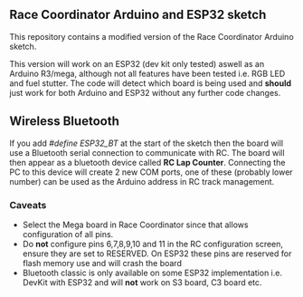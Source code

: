 ## Race Coordinator Arduino and ESP32 sketch
This repository contains a modified version of the Race Coordinator Arduino sketch.

This version will work on an ESP32 (dev kit only tested) aswell as an Arduino R3/mega, although not all features have been tested i.e. RGB LED and fuel stutter. The code will detect which board is being used and **should** just work for both Arduino and ESP32 without any further code changes.

## Wireless Bluetooth
If you add *#define ESP32_BT* at the start of the sketch then the board will use a Bluetooth serial connection to communicate with RC. The board will then appear as a bluetooth device called **RC Lap Counter**. Connecting the PC to this device will create 2 new COM ports, one of these (probably lower number) can be used as the Arduino address in RC track management.

### Caveats
- Select the Mega board in Race Coordinator since that allows configuration of all pins.
- Do **not** configure pins 6,7,8,9,10 and 11 in the RC configuration screen, ensure they are set to RESERVED. On ESP32 these pins are reserved for flash memory use and will crash the board
- Bluetooth classic is only available on some ESP32 implementation i.e. DevKit with ESP32 and will **not** work on S3 board, C3 board etc.
